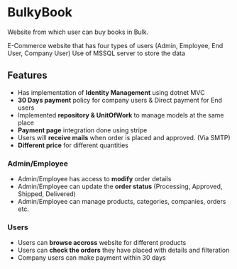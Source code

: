 # BulkyBook
Website from which user can buy books in Bulk.

E-Commerce website that has four types of users (Admin, Employee, End User, Company User)
Use of MSSQL server to store the data

## Features
+ Has implementation of **Identity Management** using dotnet MVC
+ **30 Days payment** policy for company users & Direct payment for End users
+ Implemented **repository & UnitOfWork** to manage models at the same place
+ **Payment page** integration done using stripe
+ Users will **receive mails** when order is placed and approved. (Via SMTP)
+ **Different price** for different quantities

### Admin/Employee 
+ Admin/Employee has access to **modify** order details
+ Admin/Employee can update the **order status** (Processing, Approved, Shipped, Delivered)
+ Admin/Employee can manage products, categories, companies, orders etc.

### Users
+ Users can **browse accross** website for different products
+ Users can **check the orders** they have placed with details and filteration
+ Company users can make payment within 30 days

